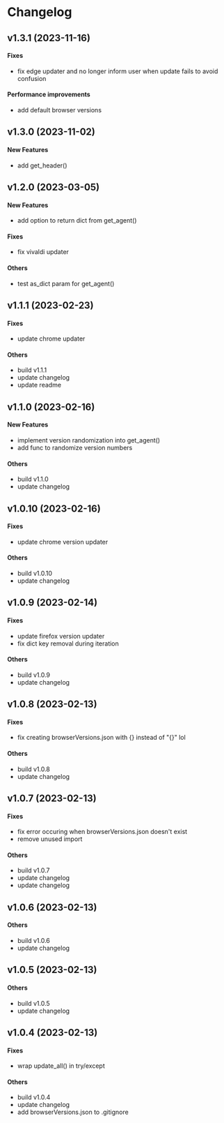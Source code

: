 # Changelog

## v1.3.1 (2023-11-16)

#### Fixes

* fix edge updater and no longer inform user when update fails to avoid confusion
#### Performance improvements

* add default browser versions

## v1.3.0 (2023-11-02)

#### New Features

* add get_header()

## v1.2.0 (2023-03-05)

#### New Features

* add option to return dict from get_agent()
#### Fixes

* fix vivaldi updater
#### Others

* test as_dict param for get_agent()


## v1.1.1 (2023-02-23)

#### Fixes

* update chrome updater
#### Others

* build v1.1.1
* update changelog
* update readme


## v1.1.0 (2023-02-16)

#### New Features

* implement version randomization into get_agent()
* add func to randomize version numbers
#### Others

* build v1.1.0
* update changelog


## v1.0.10 (2023-02-16)

#### Fixes

* update chrome version updater
#### Others

* build v1.0.10
* update changelog


## v1.0.9 (2023-02-14)

#### Fixes

* update firefox version updater
* fix dict key removal during iteration
#### Others

* build v1.0.9
* update changelog


## v1.0.8 (2023-02-13)

#### Fixes

* fix creating browserVersions.json with {} instead of "{}" lol
#### Others

* build v1.0.8
* update changelog


## v1.0.7 (2023-02-13)

#### Fixes

* fix error occuring when browserVersions.json doesn't exist
* remove unused import
#### Others

* build v1.0.7
* update changelog
* update changelog


## v1.0.6 (2023-02-13)

#### Others

* build v1.0.6
* update changelog


## v1.0.5 (2023-02-13)

#### Others

* build v1.0.5
* update changelog


## v1.0.4 (2023-02-13)

#### Fixes

* wrap update_all() in try/except
#### Others

* build v1.0.4
* update changelog
* add browserVersions.json to .gitignore